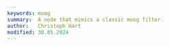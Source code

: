 ```yaml
---
keywords: moog
summary:  A node that mimics a classic moog filter.
author:   Christoph Hart
modified: 30.05.2024
---
```

  